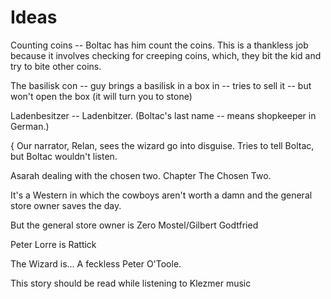 # Ideas

Counting coins -- Boltac has him count the coins. This is a thankless job because it involves checking for creeping coins, which, they bit the kid and try to bite other coins. 

The basilisk con -- guy brings a basilisk in a box in -- tries to sell it -- but won't open the box (it will turn you to stone)

Ladenbesitzer -- Ladenbitzer. (Boltac's last name -- means shopkeeper in German.)


{ Our narrator, Relan, sees the wizard go into disguise. Tries to tell Boltac, but Boltac wouldn't listen. 

Asarah dealing with the chosen two. Chapter The Chosen Two. 



It's a Western in which the cowboys aren't worth a damn and the general store owner saves the day.

But the general store owner is Zero Mostel/Gilbert Godtfried 

Peter Lorre is Rattick

The Wizard is... A feckless Peter O'Toole. 


This story should be read while listening to Klezmer music



